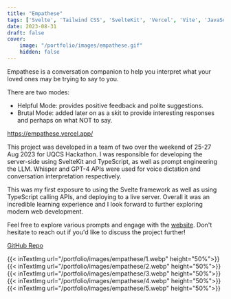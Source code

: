 ```yaml
---
title: "Empathese"
tags: ['Svelte', 'Tailwind CSS', 'SvelteKit', 'Vercel', 'Vite', 'JavaScript', 'OpenAI', 'ChatGPT', 'Whisper', 'TypeScript', 'daisyUI', 'GPT-4']
date: 2023-08-31
draft: false
cover:
    image: "/portfolio/images/empathese.gif"
    hidden: false
---
```


Empathese is a conversation companion to help you interpret what your loved ones may be trying to say to you.

There are two modes:
- Helpful Mode: provides positive feedback and polite suggestions.
- Brutal Mode: added later on as a skit to provide interesting responses and perhaps on what NOT to say.

https://empathese.vercel.app/

This project was developed in a team of two over the weekend of 25-27 Aug 2023 for UQCS Hackathon.
I was responsible for developing the server-side using SvelteKit and TypeScript, as well as prompt engineering the LLM.
Whisper and GPT-4 APIs were used for voice dictation and conversation interpretation respectively.

This was my first exposure to using the Svelte framework as well as using TypeScript calling APIs, and deploying to a live server. Overall it was an incredible learning experience and I look forward to further exploring modern web development.

Feel free to explore various prompts and engage with the [website](https://empathese.vercel.app/).
Don't hesitate to reach out if you'd like to discuss the project further!

[GitHub Repo](https://github.com/McCorsa/empathese)

{{< inTextImg url="/portfolio/images/empathese/1.webp" height="50%">}}
{{< inTextImg url="/portfolio/images/empathese/2.webp" height="50%">}}
{{< inTextImg url="/portfolio/images/empathese/3.webp" height="50%">}}
{{< inTextImg url="/portfolio/images/empathese/4.webp" height="50%">}}
{{< inTextImg url="/portfolio/images/empathese/5.webp" height="50%">}}
